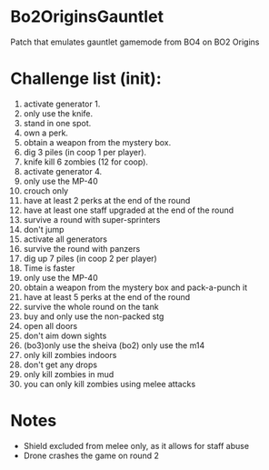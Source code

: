 # Bo2OriginsGauntlet
Patch that emulates gauntlet gamemode from BO4 on BO2 Origins

# Challenge list (init):
1. activate generator 1.
2. only use the knife.
3. stand in one spot.
4. own a perk.
5. obtain a weapon from the mystery box.
6. dig 3 piles (in coop 1 per player).
7. knife kill 6 zombies (12 for coop).
8. activate generator 4.
9. only use the MP-40
10. crouch only
11. have at least 2 perks at the end of the round
12. have at least one staff upgraded at the end of the round
13. survive a round with super-sprinters
14. don't jump
15. activate all generators
16. survive the round with panzers
17. dig up 7 piles (in coop 2 per player)
18. Time is faster
19. only use the MP-40 
20. obtain a weapon from the mystery box and pack-a-punch it
21. have at least 5 perks at the end of the round
22. survive the whole round on the tank
23. buy and only use the non-packed stg
24. open all doors
25. don't aim down sights
26. (bo3)only use the sheiva (bo2) only use the m14
27. only kill zombies indoors
28. don't get any drops
29. only kill zombies in mud
30. you can only kill zombies using melee attacks 

# Notes
- Shield excluded from melee only, as it allows for staff abuse
- Drone crashes the game on round 2